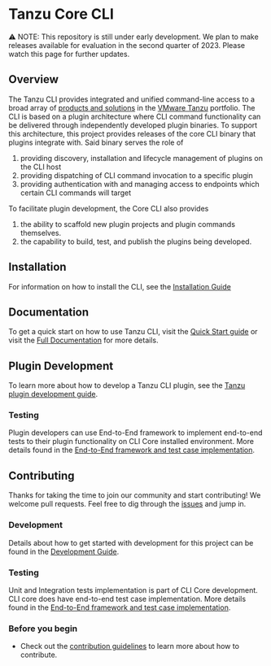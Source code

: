 # Tanzu Core CLI

:warning: NOTE: This repository is still under early development. We plan to
make releases available for evaluation in the second quarter of 2023. Please
watch this page for further updates.

## Overview

<!-- VVV: diagram maybe? -->

The Tanzu CLI provides integrated and unified command-line access to a broad
array of [products and solutions](https://tanzu.vmware.com/get-started) in the
[VMware Tanzu](https://tanzu.vmware.com/) portfolio.
The CLI is based on a plugin architecture where CLI command functionality can
be delivered through independently developed plugin binaries. To support this
architecture, this project provides releases of the core CLI binary that
plugins integrate with. Said binary serves the role of

1. providing discovery, installation and lifecycle management of plugins on the CLI host
1. providing dispatching of CLI command invocation to a specific plugin
1. providing authentication with and managing access to endpoints which certain CLI commands will target

To facilitate plugin development, the Core CLI also provides

1. the ability to scaffold new plugin projects and plugin commands themselves.
1. the capability to build, test, and publish the plugins being developed.

## Installation

For information on how to install the CLI, see the [Installation Guide](docs/quickstart/install.md)

## Documentation

To get a quick start on how to use Tanzu CLI, visit the
[Quick Start guide](docs/quickstart/quickstart.md) or visit the
[Full Documentation](docs/full/README.md) for more details.

## Plugin Development

To learn more about how to develop a Tanzu CLI plugin, see the
[Tanzu plugin development guide](docs/plugindev/README.md).

### Testing

Plugin developers can use End-to-End framework to implement end-to-end tests
to their plugin functionality on CLI Core installed environment.
More details found in the [End-to-End framework and test case implementation](test/e2e/README.md).

## Contributing

Thanks for taking the time to join our community and start contributing! We
welcome pull requests. Feel free to dig through the
[issues](https://github.com/vmware-tanzu/tanzu-cli/issues) and jump in.

### Development

Details about how to get started with development for this project can be found
in the [Development Guide](docs/dev/README.md).

### Testing

Unit and Integration tests implementation is part of CLI Core development.
CLI core does have end-to-end test case implementation.
More details found in the [End-to-End framework and test case implementation](test/e2e/README.md).

### Before you begin

- Check out the [contribution guidelines](CONTRIBUTING.md) to learn more about how to contribute.
